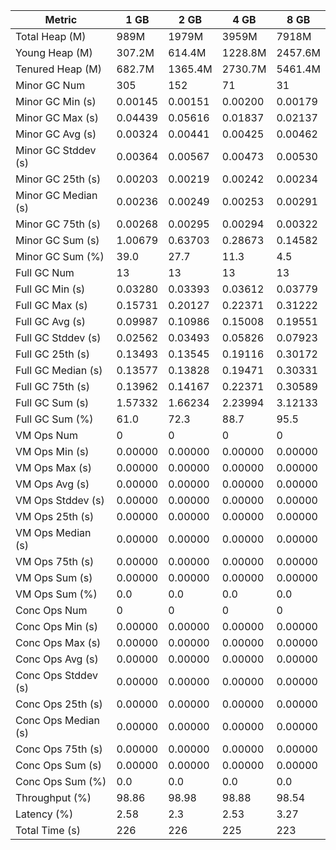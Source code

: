 | Metric | 1 GB | 2 GB | 4 GB | 8 GB |
|------|----|----|----|----|
| Total Heap (M) | 989M | 1979M | 3959M | 7918M |
| Young Heap (M) | 307.2M | 614.4M | 1228.8M | 2457.6M |
| Tenured Heap (M) | 682.7M | 1365.4M | 2730.7M | 5461.4M |
| Minor GC Num | 305 | 152 | 71 | 31 |
| Minor GC Min (s) | 0.00145 | 0.00151 | 0.00200 | 0.00179 |
| Minor GC Max (s) | 0.04439 | 0.05616 | 0.01837 | 0.02137 |
| Minor GC Avg (s) | 0.00324 | 0.00441 | 0.00425 | 0.00462 |
| Minor GC Stddev (s) | 0.00364 | 0.00567 | 0.00473 | 0.00530 |
| Minor GC 25th (s) | 0.00203 | 0.00219 | 0.00242 | 0.00234 |
| Minor GC Median (s) | 0.00236 | 0.00249 | 0.00253 | 0.00291 |
| Minor GC 75th (s) | 0.00268 | 0.00295 | 0.00294 | 0.00322 |
| Minor GC Sum (s) | 1.00679 | 0.63703 | 0.28673 | 0.14582 |
| Minor GC Sum (%) | 39.0 | 27.7 | 11.3 | 4.5 |
| Full GC Num | 13 | 13 | 13 | 13 |
| Full GC Min (s) | 0.03280 | 0.03393 | 0.03612 | 0.03779 |
| Full GC Max (s) | 0.15731 | 0.20127 | 0.22371 | 0.31222 |
| Full GC Avg (s) | 0.09987 | 0.10986 | 0.15008 | 0.19551 |
| Full GC Stddev (s) | 0.02562 | 0.03493 | 0.05826 | 0.07923 |
| Full GC 25th (s) | 0.13493 | 0.13545 | 0.19116 | 0.30172 |
| Full GC Median (s) | 0.13577 | 0.13828 | 0.19471 | 0.30331 |
| Full GC 75th (s) | 0.13962 | 0.14167 | 0.22371 | 0.30589 |
| Full GC Sum (s) | 1.57332 | 1.66234 | 2.23994 | 3.12133 |
| Full GC Sum (%) | 61.0 | 72.3 | 88.7 | 95.5 |
| VM Ops Num | 0 | 0 | 0 | 0 |
| VM Ops Min (s) | 0.00000 | 0.00000 | 0.00000 | 0.00000 |
| VM Ops Max (s) | 0.00000 | 0.00000 | 0.00000 | 0.00000 |
| VM Ops Avg (s) | 0.00000 | 0.00000 | 0.00000 | 0.00000 |
| VM Ops Stddev (s) | 0.00000 | 0.00000 | 0.00000 | 0.00000 |
| VM Ops 25th (s) | 0.00000 | 0.00000 | 0.00000 | 0.00000 |
| VM Ops Median (s) | 0.00000 | 0.00000 | 0.00000 | 0.00000 |
| VM Ops 75th (s) | 0.00000 | 0.00000 | 0.00000 | 0.00000 |
| VM Ops Sum (s) | 0.00000 | 0.00000 | 0.00000 | 0.00000 |
| VM Ops Sum (%) | 0.0 | 0.0 | 0.0 | 0.0 |
| Conc Ops Num | 0 | 0 | 0 | 0 |
| Conc Ops Min (s) | 0.00000 | 0.00000 | 0.00000 | 0.00000 |
| Conc Ops Max (s) | 0.00000 | 0.00000 | 0.00000 | 0.00000 |
| Conc Ops Avg (s) | 0.00000 | 0.00000 | 0.00000 | 0.00000 |
| Conc Ops Stddev (s) | 0.00000 | 0.00000 | 0.00000 | 0.00000 |
| Conc Ops 25th (s) | 0.00000 | 0.00000 | 0.00000 | 0.00000 |
| Conc Ops Median (s) | 0.00000 | 0.00000 | 0.00000 | 0.00000 |
| Conc Ops 75th (s) | 0.00000 | 0.00000 | 0.00000 | 0.00000 |
| Conc Ops Sum (s) | 0.00000 | 0.00000 | 0.00000 | 0.00000 |
| Conc Ops Sum (%) | 0.0 | 0.0 | 0.0 | 0.0 |
| Throughput (%) | 98.86 | 98.98 | 98.88 | 98.54 |
| Latency (%) | 2.58 | 2.3 | 2.53 | 3.27 |
| Total Time (s) | 226 | 226 | 225 | 223 |
